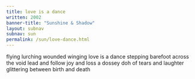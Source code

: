 ```yaml
---
title: love is a dance
written: 2002
banner-title: "Sunshine & Shadow" 
layout: subnav
subnav: sun
permalink: /sun/love-dance.html
---
```


<div class="poem">
flying lurching  
wounded winging  
love is a dance  
stepping barefoot  
across the void  
lead and follow  
joy and loss  
a dossey doh of  
tears and laughter  
glittering between  
birth and death  
</div>

